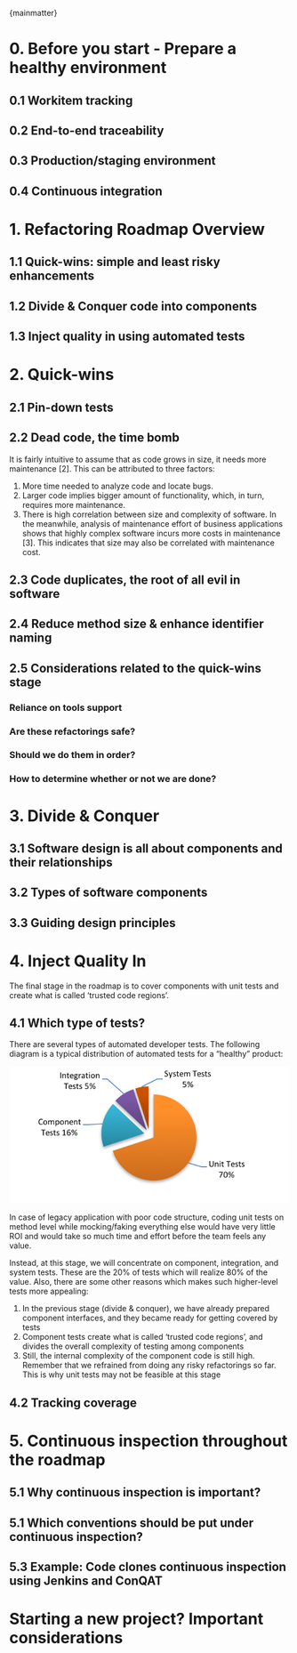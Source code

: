 
{mainmatter}

# 0. Before you start - Prepare a healthy environment

## 0.1 Workitem tracking

## 0.2 End-to-end traceability

## 0.3 Production/staging environment

## 0.4 Continuous integration

# 1. Refactoring Roadmap Overview

## 1.1 Quick-wins: simple and least risky enhancements

## 1.2 Divide & Conquer code into components

## 1.3 Inject quality in using automated tests

# 2. Quick-wins

## 2.1 Pin-down tests

## 2.2 Dead code, the time bomb

It is fairly intuitive to assume that as code grows in size, it needs more maintenance [2]. This can be attributed to three factors:

1. More time needed to analyze code and locate bugs.
2. Larger code implies bigger amount of functionality, which, in turn, requires more maintenance.
3. There is high correlation between size and complexity of software. In the meanwhile, analysis of maintenance effort of business applications shows that highly complex software incurs more costs in maintenance [3]. This indicates that size may also be correlated with maintenance cost.

## 2.3 Code duplicates, the root of all evil in software

## 2.4 Reduce method size & enhance identifier naming

## 2.5 Considerations related to the quick-wins stage

### Reliance on tools support

### Are these refactorings safe?

### Should we do them in order?

### How to determine whether or not we are done?

# 3. Divide & Conquer

## 3.1 Software design is all about components and their relationships

## 3.2 Types of software components

## 3.3 Guiding design principles

# 4. Inject Quality In

The final stage in the roadmap is to cover components with unit tests and create what is called ‘trusted code regions’.

## 4.1 Which type of tests?

There are several types of automated developer tests. The following diagram is a typical distribution of automated tests for a “healthy” product:

![Distribution of automated tests](images/test_types.png)

In case of legacy application with poor code structure, coding unit tests on method level while mocking/faking everything else would have very little ROI and would take so much time and effort before the team feels any value.

Instead, at this stage, we will concentrate on component, integration, and system tests. These are the 20% of tests which will realize 80% of the value. Also, there are some other reasons which makes such higher-level tests more appealing:

1. In the previous stage (divide & conquer), we have already prepared component interfaces, and they became ready for getting covered by tests
2. Component tests create what is called ‘trusted code regions’, and divides the overall complexity of testing among components
3. Still, the internal complexity of the component code is still high. Remember that we refrained from doing any risky refactorings so far. This is why unit tests may not be feasible at this stage

## 4.2 Tracking coverage

# 5. Continuous inspection throughout the roadmap

## 5.1 Why continuous inspection is important?

## 5.1 Which conventions should be put under continuous inspection?

## 5.3 Example: Code clones continuous inspection using Jenkins and ConQAT

# Starting a new project? Important considerations
